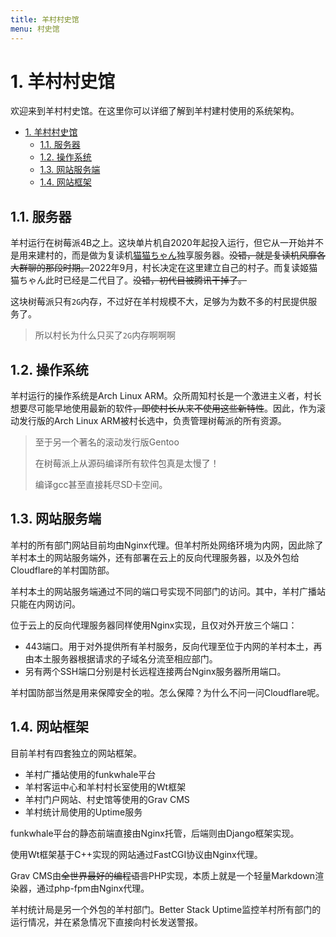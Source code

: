 ```yaml
---
title: 羊村村史馆
menu: 村史馆
---
```


# 1. 羊村村史馆

欢迎来到羊村村史馆。在这里你可以详细了解到羊村建村使用的系统架构。

- [1. 羊村村史馆](#1-羊村村史馆)
  - [1.1. 服务器](#11-服务器)
  - [1.2. 操作系统](#12-操作系统)
  - [1.3. 网站服务端](#13-网站服务端)
  - [1.4. 网站框架](#14-网站框架)

## 1.1. 服务器

羊村运行在树莓派4B之上。这块单片机自2020年起投入运行，但它从一开始并不是用来建村的，而是做为复读机[猫猫ちゃん][1]独享服务器。~~没错，就是复读机风靡各大群聊的那段时期。~~2022年9月，村长决定在这里建立自己的村子。而复读姬猫猫ちゃん此时已经是二代目了。~~没错，初代目被腾讯干掉了。~~

[1]: https://github.com/qzlzdy/Neko-Chan2.git

这块树莓派只有`2G`内存，不过好在羊村规模不大，足够为为数不多的村民提供服务了。

> 所以村长为什么只买了`2G`内存啊啊啊

## 1.2. 操作系统

羊村运行的操作系统是Arch Linux ARM。众所周知村长是一个激进主义者，村长想要尽可能早地使用最新的软件~~，即使村长从来不使用这些新特性~~。因此，作为滚动发行版的Arch Linux ARM被村长选中，负责管理树莓派的所有资源。

> 至于另一个著名的滚动发行版Gentoo
> 
> 在树莓派上从源码编译所有软件包真是太慢了！
> 
> 编译gcc甚至直接耗尽SD卡空间。

## 1.3. 网站服务端

羊村的所有部门网站目前均由Nginx代理。但羊村所处网络环境为内网，因此除了羊村本土的网站服务端外，还有部署在云上的反向代理服务器，以及外包给Cloudflare的羊村国防部。

羊村本土的网站服务端通过不同的端口号实现不同部门的访问。其中，羊村广播站只能在内网访问。

位于云上的反向代理服务器同样使用Nginx实现，且仅对外开放三个端口：

- 443端口。用于对外提供所有羊村服务，反向代理至位于内网的羊村本土，再由本土服务器根据请求的子域名分流至相应部门。
- 另有两个SSH端口分别是村长远程连接两台Nginx服务器所用端口。

羊村国防部当然是用来保障安全的啦。怎么保障？为什么不问一问Cloudflare呢。

## 1.4. 网站框架

目前羊村有四套独立的网站框架。

- 羊村广播站使用的funkwhale平台
- 羊村客运中心和羊村村长室使用的Wt框架
- 羊村门户网站、村史馆等使用的Grav CMS
- 羊村统计局使用的Uptime服务

funkwhale平台的静态前端直接由Nginx托管，后端则由Django框架实现。

使用Wt框架基于C++实现的网站通过FastCGI协议由Nginx代理。

Grav CMS由~~全世界最好的编程语言~~PHP实现，本质上就是一个轻量Markdown渲染器，通过php-fpm由Nginx代理。

羊村统计局是另一个外包的羊村部门。Better Stack Uptime监控羊村所有部门的运行情况，并在紧急情况下直接向村长发送警报。
